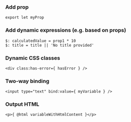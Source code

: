 
### Add prop

`export let myProp`


### Add dynamic expressions (e.g. based on props)
```
$: calculatedValue = prop1 * 10
$: title = title || 'No title provided'
```

### Dynamic CSS classes
```
<div class:has-error={ hasError } />
```

### Two-way binding
```
<input type="text" bind:value={ myVariable } />
```

### Output HTML
```
<p>{ @html variableWithHtmlContent }</p>
```
